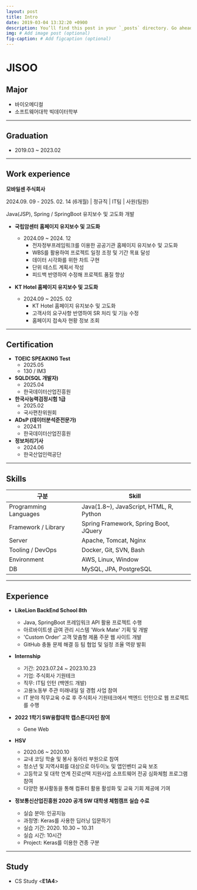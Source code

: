 ```yaml
---
layout: post
title: Intro
date: 2019-03-04 13:32:20 +0900
description: You’ll find this post in your `_posts` directory. Go ahead and edit it and re-build the site to see your changes. # Add post description (optional)
img: # Add image post (optional)
fig-caption: # Add figcaption (optional)
---
```

# JISOO
## Major

- 바이오메디컬
- 소프트웨어대학 빅데이터학부

---

## Graduation

- 2019.03 ~ 2023.02

---
## Work experience
**모바일센 주식회사**

2024.09. 09 - 2025. 02. 14 (6개월)  |  정규직  |  IT팀  |  사원(팀원)

Java(JSP), Spring / SpringBoot 유지보수 및 고도화 개발  

- **국립암센터 홈페이지 유지보수 및 고도화**
  - 2024.09 ~ 2024. 12
    - 전자정부프레임워크를 이용한 공공기관 홈페이지 유지보수 및 고도화
    - WBS를 활용하여 프로젝트 일정 조정 및 기간 목표 달성
    - 데이터 시각화를 위한 차트 구현
    - 단위 테스트 계획서 작성
    - 피드백 반영하여 수정해 프로젝트 품질 향상

- **KT Hotel 홈페이지 유지보수 및 고도화**
  - 2024.09 ~ 2025. 02
    - KT Hotel 홈페이지 유지보수 및 고도화
    - 고객사의 요구사항 반영하여 SR 처리 및 기능 수정
    - 홈페이지 접속자 현황 정보 조회


---
## Certification
- **TOEIC SPEAKING Test**
  - 2025.05
  - 130 / IM3
- **SQLD(SQL 개발자)**
  - 2025.04
  - 한국데이터산업진흥원
- **한국사능력검정시험 1급**
  - 2025.02 
  - 국사편찬위원회
- **ADsP (데이터분석준전문가)**
  - 2024.11
  - 한국데이터산업진흥원
- **정보처리기사**
  - 2024.06
  - 한국산업인력공단


---
## Skills

| 구분                | Skill                                             |
|---------------------|--------------------------------------------------|
| Programming Languages | Java(1.8~), JavaScript, HTML, R, Python         |
| Framework / Library | Spring Framework, Spring Boot, JQuery           |
| Server              | Apache, Tomcat, Nginx                            |
| Tooling / DevOps    | Docker, Git, SVN, Bash                           |
| Environment         | AWS, Linux, Window                               |
| DB                  | MySQL, JPA, PostgreSQL                           |

---

## Experience
- **LikeLion BackEnd School 8th**
  - Java, SpringBoot 프레임워크 API 활용 프로젝트 수행
  - 아르바이트생 급여 관리 시스템 'Work Mate' 기획 및 개발
  - 'Custom Order' 고객 맞춤형 제품 주문 웹 사이트 개발
  - GitHub 충돌 문제 해결 등 팀 협업 및 일정 조율 역량 발휘
- **Internship**
  - 기간: 2023.07.24 ~ 2023.10.23
  - 기업: 주식회사 기원테크
  - 직무: IT팀 인턴 (백엔드 개발)
  - 고용노동부 주관 미래내일 일 경험 사업 참여
  - IT 분야 직무교육 수료 후 주식회사 기원테크에서 백엔드 인턴으로 웹 프로젝트를 수행

- **2022 1학기 SW융합대학 캡스톤디자인 참여**
    -  Gene Web
- **HSV**
  - 2020.06 ~ 2020.10
  - 교내 코딩 학술 및 봉사 동아리 부원으로 참여
  - 청소년 및 지역사회를 대상으로 아두이노 및 앱인벤터 교육 보조
  - 고등학교 및 대학 연계 진로선택 지원사업 소프트웨어 전공 심화체험 프로그램 참여
  - 다양한 봉사활동을 통해 컴퓨터 활용 활성화 및 교육 기회 제공에 기여

- **정보통신산업진흥원 2020 공개 SW 대학생 체험캠프 실습 수료**
    - 실습 분야: 인공지능
    - 과정명: Keras를 사용한 딥러닝 입문하기
    - 실습 기간: 2020. 10.30 ~ 10.31
    - 실습 시간: 10시간
    - Project: Keras를 이용한 견종 구분

---

## Study
- CS Study \<**E1A4**>